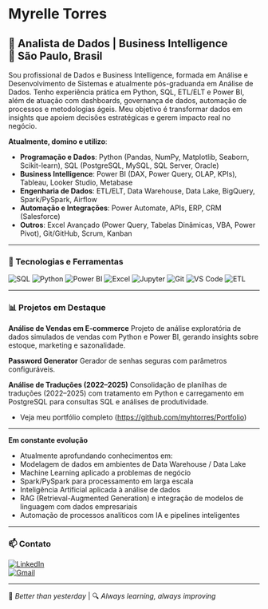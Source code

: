 # Myrelle Torres

🎯 **Analista de Dados | Business Intelligence**  
📍 São Paulo, Brasil  
---

Sou profissional de Dados e Business Intelligence, formada em Análise e Desenvolvimento de Sistemas e atualmente pós-graduanda em Análise de Dados.
Tenho experiência prática em Python, SQL, ETL/ELT e Power BI, além de atuação com dashboards, governança de dados, automação de processos e metodologias ágeis. Meu objetivo é transformar dados em insights que apoiem decisões estratégicas e gerem impacto real no negócio.
  

**Atualmente, domino e utilizo**:  
- **Programação e Dados**: Python (Pandas, NumPy, Matplotlib, Seaborn, Scikit-learn), SQL (PostgreSQL, MySQL, SQL Server, Oracle)
- **Business Intelligence**: Power BI (DAX, Power Query, OLAP, KPIs), Tableau, Looker Studio, Metabase
- **Engenharia de Dados**: ETL/ELT, Data Warehouse, Data Lake, BigQuery, Spark/PySpark, Airflow
- **Automação e Integrações**: Power Automate, APIs, ERP, CRM (Salesforce)
- **Outros**: Excel Avançado (Power Query, Tabelas Dinâmicas, VBA, Power Pivot), Git/GitHub, Scrum, Kanban

---

### 🚀 Tecnologias e Ferramentas  
![SQL](https://img.shields.io/badge/-SQL-4479A1?style=flat&logo=mysql&logoColor=white)
![Python](https://img.shields.io/badge/-Python-3776AB?style=flat&logo=python&logoColor=white)
![Power BI](https://img.shields.io/badge/-Power%20BI-F2C811?style=flat&logo=powerbi&logoColor=black)
![Excel](https://img.shields.io/badge/-Excel-217346?style=flat&logo=microsoft-excel&logoColor=white)
![Jupyter](https://img.shields.io/badge/-Jupyter-F37626?style=flat&logo=jupyter&logoColor=white)
![Git](https://img.shields.io/badge/-Git-F05032?style=flat&logo=git&logoColor=white)
![VS Code](https://img.shields.io/badge/-VS%20Code-007ACC?style=flat&logo=visual-studio-code&logoColor=white)
![ETL](https://img.shields.io/badge/-ETL-FF6F00?style=flat&logo=apache-airflow&logoColor=white)

---

### 📊 Projetos em Destaque  

**Análise de Vendas em E-commerce**
Projeto de análise exploratória de dados simulados de vendas com Python e Power BI, gerando insights sobre estoque, marketing e sazonalidade.

**Password Generator**
Gerador de senhas seguras com parâmetros configuráveis.

**Análise de Traduções (2022–2025)**
Consolidação de planilhas de traduções (2022–2025) com tratamento em Python e carregamento em PostgreSQL para consultas SQL e análises de produtividade.

+ Veja meu portfólio completo (https://github.com/myhtorres/Portfolio)
  
---

**Em constante evolução**
- Atualmente aprofundando conhecimentos em:
- Modelagem de dados em ambientes de Data Warehouse / Data Lake
- Machine Learning aplicado a problemas de negócio
- Spark/PySpark para processamento em larga escala
- Inteligência Artificial aplicada à análise de dados
- RAG (Retrieval-Augmented Generation) e integração de modelos de linguagem com dados empresariais
- Automação de processos analíticos com IA e pipelines inteligentes

---
### 📫 Contato  
[![LinkedIn](https://img.shields.io/badge/-LinkedIn-0A66C2?style=flat&logo=linkedin&logoColor=white)](https://www.linkedin.com/in/myrelle-carreira-dados/)  
[![Gmail](https://img.shields.io/badge/-Gmail-EA4335?style=flat&logo=gmail&logoColor=white)](mailto:myrelle.torres17@gmail.com)  

---

🧠 *Better than yesterday* | 🔍 *Always learning, always improving*  
